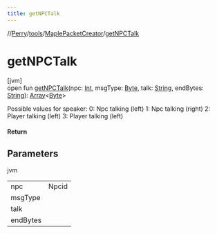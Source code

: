 ```yaml
---
title: getNPCTalk
---
```

//[Perry](../../../index.html)/[tools](../index.html)/[MaplePacketCreator](index.html)/[getNPCTalk](get-n-p-c-talk.html)



# getNPCTalk



[jvm]\
open fun [getNPCTalk](get-n-p-c-talk.html)(npc: [Int](https://kotlinlang.org/api/latest/jvm/stdlib/kotlin/-int/index.html), msgType: [Byte](https://kotlinlang.org/api/latest/jvm/stdlib/kotlin/-byte/index.html), talk: [String](https://docs.oracle.com/javase/8/docs/api/java/lang/String.html), endBytes: [String](https://docs.oracle.com/javase/8/docs/api/java/lang/String.html)): [Array](https://kotlinlang.org/api/latest/jvm/stdlib/kotlin/-array/index.html)&lt;[Byte](https://kotlinlang.org/api/latest/jvm/stdlib/kotlin/-byte/index.html)&gt;



Possible values for speaker: 0: Npc talking (left) 1: Npc talking (right) 2: Player talking (left) 3: Player talking (left)



#### Return



## Parameters


jvm

| | |
|---|---|
| npc | Npcid |
| msgType |  |
| talk |  |
| endBytes |  |




